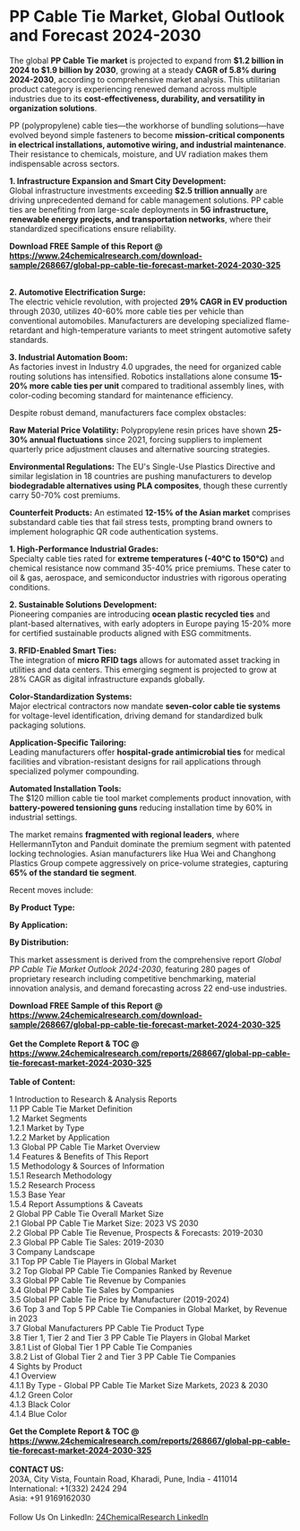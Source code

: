 <h1>PP Cable Tie Market, Global Outlook and Forecast 2024-2030</h1><p>The global <strong>PP Cable Tie market</strong> is projected to expand from <strong>$1.2 billion in 2024 to $1.9 billion by 2030</strong>, growing at a steady <strong>CAGR of 5.8% during 2024-2030</strong>, according to comprehensive market analysis. This utilitarian product category is experiencing renewed demand across multiple industries due to its <strong>cost-effectiveness, durability, and versatility in organization solutions</strong>.</p><p>PP (polypropylene) cable ties—the workhorse of bundling solutions—have evolved beyond simple fasteners to become <strong>mission-critical components in electrical installations, automotive wiring, and industrial maintenance</strong>. Their resistance to chemicals, moisture, and UV radiation makes them indispensable across sectors.</p><p><strong>1. Infrastructure Expansion and Smart City Development:</strong><br>
Global infrastructure investments exceeding <strong>$2.5 trillion annually</strong> are driving unprecedented demand for cable management solutions. PP cable ties are benefiting from large-scale deployments in <strong>5G infrastructure, renewable energy projects, and transportation networks</strong>, where their standardized specifications ensure reliability.</p><div><b>Download FREE Sample of this Report @ 
            <a href="https://www.24chemicalresearch.com/download-sample/268667/global-pp-cable-tie-forecast-market-2024-2030-325">
            https://www.24chemicalresearch.com/download-sample/268667/global-pp-cable-tie-forecast-market-2024-2030-325</a></b></div><br><p><strong>2. Automotive Electrification Surge:</strong><br>
The electric vehicle revolution, with projected <strong>29% CAGR in EV production</strong> through 2030, utilizes 40-60% more cable ties per vehicle than conventional automobiles. Manufacturers are developing specialized flame-retardant and high-temperature variants to meet stringent automotive safety standards.</p><p><strong>3. Industrial Automation Boom:</strong><br>
As factories invest in Industry 4.0 upgrades, the need for organized cable routing solutions has intensified. Robotics installations alone consume <strong>15-20% more cable ties per unit</strong> compared to traditional assembly lines, with color-coding becoming standard for maintenance efficiency.</p><p>Despite robust demand, manufacturers face complex obstacles:</p><p><strong>Raw Material Price Volatility:</strong> Polypropylene resin prices have shown <strong>25-30% annual fluctuations</strong> since 2021, forcing suppliers to implement quarterly price adjustment clauses and alternative sourcing strategies.</p><p><strong>Environmental Regulations:</strong> The EU's Single-Use Plastics Directive and similar legislation in 18 countries are pushing manufacturers to develop <strong>biodegradable alternatives using PLA composites</strong>, though these currently carry 50-70% cost premiums.</p><p><strong>Counterfeit Products:</strong> An estimated <strong>12-15% of the Asian market</strong> comprises substandard cable ties that fail stress tests, prompting brand owners to implement holographic QR code authentication systems.</p><p><strong>1. High-Performance Industrial Grades:</strong><br>
Specialty cable ties rated for <strong>extreme temperatures (-40°C to 150°C)</strong> and chemical resistance now command 35-40% price premiums. These cater to oil &amp; gas, aerospace, and semiconductor industries with rigorous operating conditions.</p><p><strong>2. Sustainable Solutions Development:</strong><br>
Pioneering companies are introducing <strong>ocean plastic recycled ties</strong> and plant-based alternatives, with early adopters in Europe paying 15-20% more for certified sustainable products aligned with ESG commitments.</p><p><strong>3. RFID-Enabled Smart Ties:</strong><br>
The integration of <strong>micro RFID tags</strong> allows for automated asset tracking in utilities and data centers. This emerging segment is projected to grow at 28% CAGR as digital infrastructure expands globally.</p><p><strong>Color-Standardization Systems:</strong><br>
	Major electrical contractors now mandate <strong>seven-color cable tie systems</strong> for voltage-level identification, driving demand for standardized bulk packaging solutions.</p><p><strong>Application-Specific Tailoring:</strong><br>
	Leading manufacturers offer <strong>hospital-grade antimicrobial ties</strong> for medical facilities and vibration-resistant designs for rail applications through specialized polymer compounding.</p><p><strong>Automated Installation Tools:</strong><br>
	The $120 million cable tie tool market complements product innovation, with <strong>battery-powered tensioning guns</strong> reducing installation time by 60% in industrial settings.</p><p>The market remains <strong>fragmented with regional leaders</strong>, where HellermannTyton and Panduit dominate the premium segment with patented locking technologies. Asian manufacturers like Hua Wei and Changhong Plastics Group compete aggressively on price-volume strategies, capturing <strong>65% of the standard tie segment</strong>.</p><p>Recent moves include:</p><p><strong>By Product Type:</strong></p><p><strong>By Application:</strong></p><p><strong>By Distribution:</strong></p><p>This market assessment is derived from the comprehensive report <em>Global PP Cable Tie Market Outlook 2024-2030</em>, featuring 280 pages of proprietary research including competitive benchmarking, material innovation analysis, and demand forecasting across 22 end-use industries.</p><div><b>Download FREE Sample of this Report @ 
            <a href="https://www.24chemicalresearch.com/download-sample/268667/global-pp-cable-tie-forecast-market-2024-2030-325">
            https://www.24chemicalresearch.com/download-sample/268667/global-pp-cable-tie-forecast-market-2024-2030-325</a></b></div><br><div><b>Get the Complete Report & TOC @ 
            <a href="https://www.24chemicalresearch.com/reports/268667/global-pp-cable-tie-forecast-market-2024-2030-325">
            https://www.24chemicalresearch.com/reports/268667/global-pp-cable-tie-forecast-market-2024-2030-325</a></b></div><br>
            <b>Table of Content:</b><p>1 Introduction to Research & Analysis Reports<br />
    1.1 PP Cable Tie Market Definition<br />
    1.2 Market Segments<br />
        1.2.1 Market by Type<br />
        1.2.2 Market by Application<br />
    1.3 Global PP Cable Tie Market Overview<br />
    1.4 Features & Benefits of This Report<br />
    1.5 Methodology & Sources of Information<br />
        1.5.1 Research Methodology<br />
        1.5.2 Research Process<br />
        1.5.3 Base Year<br />
        1.5.4 Report Assumptions & Caveats<br />
2 Global PP Cable Tie Overall Market Size<br />
    2.1 Global PP Cable Tie Market Size: 2023 VS 2030<br />
    2.2 Global PP Cable Tie Revenue, Prospects & Forecasts: 2019-2030<br />
    2.3 Global PP Cable Tie Sales: 2019-2030<br />
3 Company Landscape<br />
    3.1 Top PP Cable Tie Players in Global Market<br />
    3.2 Top Global PP Cable Tie Companies Ranked by Revenue<br />
    3.3 Global PP Cable Tie Revenue by Companies<br />
    3.4 Global PP Cable Tie Sales by Companies<br />
    3.5 Global PP Cable Tie Price by Manufacturer (2019-2024)<br />
    3.6 Top 3 and Top 5 PP Cable Tie Companies in Global Market, by Revenue in 2023<br />
    3.7 Global Manufacturers PP Cable Tie Product Type<br />
    3.8 Tier 1, Tier 2 and Tier 3 PP Cable Tie Players in Global Market<br />
        3.8.1 List of Global Tier 1 PP Cable Tie Companies<br />
        3.8.2 List of Global Tier 2 and Tier 3 PP Cable Tie Companies<br />
4 Sights by Product<br />
    4.1 Overview<br />
        4.1.1 By Type - Global PP Cable Tie Market Size Markets, 2023 & 2030<br />
        4.1.2 Green Color<br />
        4.1.3 Black Color<br />
        4.1.4 Blue Color</p><div><b>Get the Complete Report & TOC @ 
            <a href="https://www.24chemicalresearch.com/reports/268667/global-pp-cable-tie-forecast-market-2024-2030-325">
            https://www.24chemicalresearch.com/reports/268667/global-pp-cable-tie-forecast-market-2024-2030-325</a></b></div><br><b>CONTACT US:</b><br>
            203A, City Vista, Fountain Road, Kharadi, Pune, India - 411014<br>
            International: +1(332) 2424 294<br>
            Asia: +91 9169162030 <br><br>
            Follow Us On LinkedIn: <a href="https://www.linkedin.com/company/24chemicalresearch/">24ChemicalResearch LinkedIn</a>